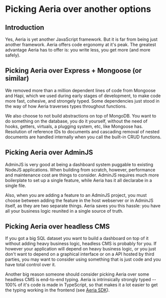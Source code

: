 # Picking Aeria over another options

## Introduction

Yes, Aeria is yet another JavaScript framework. But it is far from being just another framework. Aeria offers code ergonomy at it's peak. The greatest advantage Aeria has to offer is: you write less, you get more (and more safely).


## Picking Aeria over Express + Mongoose (or similar)

We removed more than a million dependent lines of code from Mongoose and Hapi, which we used during early stages of development, to make code more fast, cohesive, and strongely typed. Some dependencies just stood in the way of how Aeria traverses types throughout functions.

We also choose to not build abstractions on top of MongoDB. You want to do something on the database, you do it yourself, without the need of hooks, getters, virtuals, a plugging system, etc, like Mongoose has. Resolution of reference IDs to documents and cascading removal of nested documents are handled internally when you call the built-in CRUD functions.


## Picking Aeria over AdminJS

AdminJS is very good at being a dashboard system puggable to existing NodeJS applications. When building from scratch, however, performance and maintenance cost are things to consider. AdminJS requires much more boilerplate to set up a single feature, while Aeria has it all declarabe in a single file.

Also, when you are adding a feature to an AdminJS project, you must choose between adding the feature in the host webserver or in AdminJS itself, as they are two separate things. Aeria saves you this hassle: you have all your business logic reunited in a single source of truth.

## Picking Aeria over headless CMS

If you got a big SQL dataset you want to build a dashboard on top of it without adding heavy business logic, headless CMS is probably for you. If however your application will depend on heavy business logic, or you just don't want to depend on a graphical interface or on a API hosted by third parties, you may want to consider using something that is just code and you have total control over it.

Another big reason someone should consider picking Aeria over some headless CMS is end-to-end typing. Aeria is intrinsically strongly typed -- 100% of it's code is made in TypeScript, so that makes it a lot easier to get the typing working in the frontend (see [Aeria SDK](/aeria-sdk/)).

